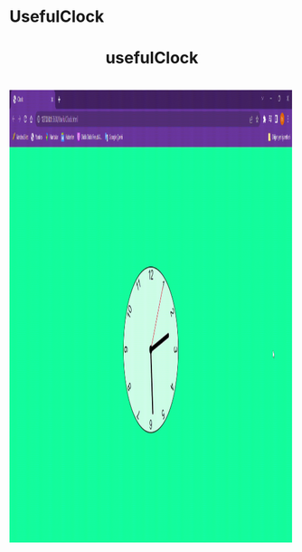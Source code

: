 # UsefulClock
<h1 align="center"> usefulClock <h1/>
<p> <img align="center" src="https://github.com/Hakan-indp/UsefulClock/blob/main/usefulClock.gif" width="500" height="800"/> <p/>
